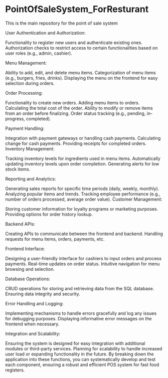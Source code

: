 # PointOfSaleSystem_ForResturant
This is the main repository for the point of sale system

User Authentication and Authorization:

Functionality to register new users and authenticate existing ones.
Authorization checks to restrict access to certain functionalities based on user roles (e.g., admin, cashier).

Menu Management:

Ability to add, edit, and delete menu items.
Categorization of menu items (e.g., burgers, fries, drinks).
Displaying the menu on the frontend for easy selection during orders.

Order Processing:

Functionality to create new orders.
Adding menu items to orders.
Calculating the total cost of the order.
Ability to modify or remove items from an order before finalizing.
Order status tracking (e.g., pending, in-progress, completed).

Payment Handling:

Integration with payment gateways or handling cash payments.
Calculating change for cash payments.
Providing receipts for completed orders.
Inventory Management:

Tracking inventory levels for ingredients used in menu items.
Automatically updating inventory levels upon order completion.
Generating alerts for low stock items.

Reporting and Analytics:

Generating sales reports for specific time periods (daily, weekly, monthly).
Analyzing popular items and trends.
Tracking employee performance (e.g., number of orders processed, average order value).
Customer Management:

Storing customer information for loyalty programs or marketing purposes.
Providing options for order history lookup.

Backend APIs:

Creating APIs to communicate between the frontend and backend.
Handling requests for menu items, orders, payments, etc.

Frontend Interface:

Designing a user-friendly interface for cashiers to input orders and process payments.
Real-time updates on order status.
Intuitive navigation for menu browsing and selection.

Database Operations:

CRUD operations for storing and retrieving data from the SQL database.
Ensuring data integrity and security.

Error Handling and Logging:

Implementing mechanisms to handle errors gracefully and log any issues for debugging purposes.
Displaying informative error messages on the frontend when necessary.

Integration and Scalability:

Ensuring the system is designed for easy integration with additional modules or third-party services.
Planning for scalability to handle increased user load or expanding functionality in the future.
By breaking down the application into these functions, you can systematically develop and test each component, ensuring a robust and efficient POS system for fast food registers.
